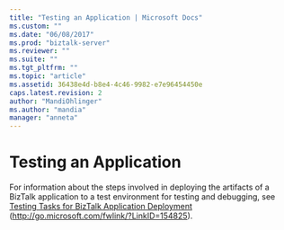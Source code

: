 ```yaml
---
title: "Testing an Application | Microsoft Docs"
ms.custom: ""
ms.date: "06/08/2017"
ms.prod: "biztalk-server"
ms.reviewer: ""
ms.suite: ""
ms.tgt_pltfrm: ""
ms.topic: "article"
ms.assetid: 36438e4d-b8e4-4c46-9982-e7e96454450e
caps.latest.revision: 2
author: "MandiOhlinger"
ms.author: "mandia"
manager: "anneta"
---
```

# Testing an Application
For information about the steps involved in deploying the artifacts of a BizTalk application to a test environment for testing and debugging, see [Testing Tasks for BizTalk Application Deployment](http://go.microsoft.com/fwlink/?LinkID=154825) (http://go.microsoft.com/fwlink/?LinkID=154825).